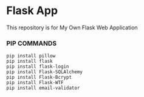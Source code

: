 # Flask App

This repository is for My Own Flask Web Application

### PIP COMMANDS
```
pip install pillow
pip install flask
pip install flask-login
pip install Flask-SQLAlchemy
pip install Flask-Bcrypt
pip install Flask-WTF
pip install email-validator
